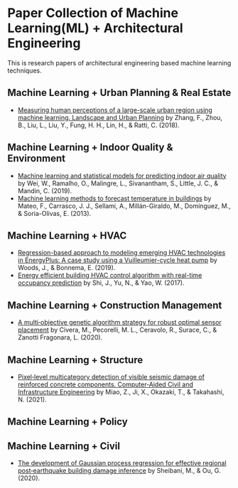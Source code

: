 # Paper Collection of Machine Learning(ML) + Architectural Engineering

This is research papers of architectural engineering based machine learning techniques.

## Machine Learning + Urban Planning & Real Estate
* [Measuring human perceptions of a large-scale urban region using machine learning. Landscape and Urban Planning](https://www.sciencedirect.com/science/article/abs/pii/S0169204618308545) by Zhang, F., Zhou, B., Liu, L., Liu, Y., Fung, H. H., Lin, H., & Ratti, C. (2018).

## Machine Learning + Indoor Quality & Environment
* [Machine learning and statistical models for predicting indoor air quality](https://onlinelibrary.wiley.com/doi/abs/10.1111/ina.12580) by Wei, W., Ramalho, O., Malingre, L., Sivanantham, S., Little, J. C., & Mandin, C. (2019).
* [Machine learning methods to forecast temperature in buildings](https://www.sciencedirect.com/science/article/abs/pii/S0957417412009918) by Mateo, F., Carrasco, J. J., Sellami, A., Millán-Giraldo, M., Domínguez, M., & Soria-Olivas, E. (2013).

## Machine Learning + HVAC
* [Regression-based approach to modeling emerging HVAC technologies in EnergyPlus: A case study using a Vuilleumier-cycle heat pump](https://www.sciencedirect.com/science/article/pii/S1876610217300504) by Woods, J., & Bonnema, E. (2019). 
* [Energy efficient building HVAC control algorithm with real-time occupancy prediction](https://onlinelibrary.wiley.com/doi/abs/10.1111/mice.12646) by Shi, J., Yu, N., & Yao, W. (2017). 


## Machine Learning + Construction Management
* [A multi‐objective genetic algorithm strategy for robust optimal sensor placement](https://onlinelibrary.wiley.com/doi/abs/10.1111/mice.12646) by Civera, M., Pecorelli, M. L., Ceravolo, R., Surace, C., & Zanotti Fragonara, L. (2020). 

## Machine Learning + Structure
* [Pixel‐level multicategory detection of visible seismic damage of reinforced concrete components. Computer‐Aided Civil and Infrastructure Engineering](https://onlinelibrary.wiley.com/doi/abs/10.1111/mice.12667) by Miao, Z., Ji, X., Okazaki, T., & Takahashi, N. (2021). 

## Machine Learning + Policy

## Machine Learning + Civil
* [The development of Gaussian process regression for effective regional post‐earthquake building damage inference](https://onlinelibrary.wiley.com/doi/abs/10.1111/mice.12630) by Sheibani, M., & Ou, G. (2020).
